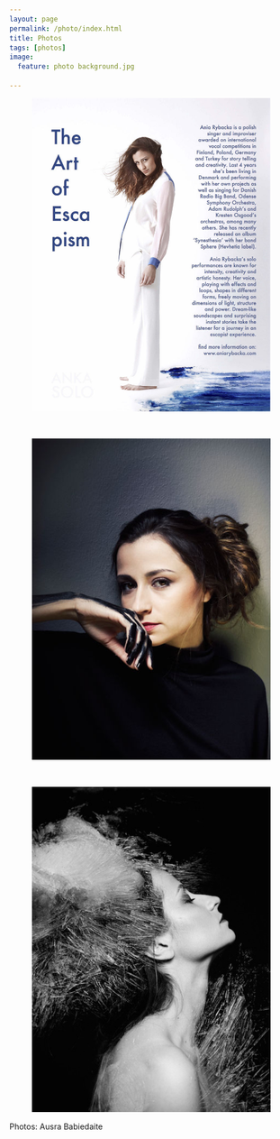 ```yaml
---
layout: page
permalink: /photo/index.html
title: Photos
tags: [photos]
image:
  feature: photo background.jpg

---
```


<figure>
   <img src="/images/ANKA.jpg">
</figure><br>


<figure>
   <img src="/images/Ausra1.jpg">
</figure><br>


<figure>
   <img src="/images/Ausra2.jpg">
</figure>
Photos: Ausra Babiedaite